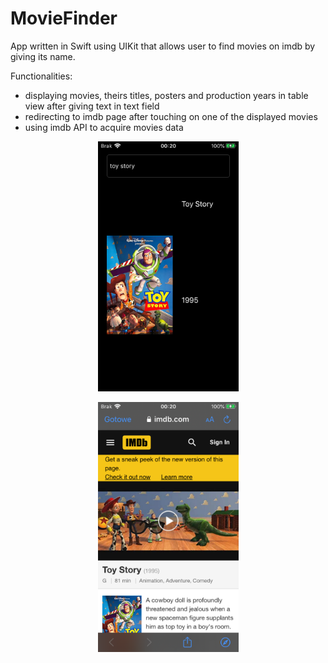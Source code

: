# MovieFinder

App written in Swift using UIKit that allows user to find movies on imdb by giving its name.

Functionalities:
- displaying movies, theirs titles, posters and production years in table view after giving text in text field
- redirecting to imdb page after touching on one of the displayed movies
- using imdb API to acquire movies data

<p align="center"><img src="screen1.png" witdh="200" height="400" alt=""></p>
<p align="center"><img src="screen2.png" witdh="200" height="400" alt=""></p>
